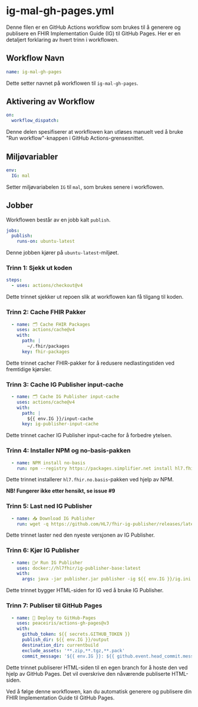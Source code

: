 # ig-mal-gh-pages.yml

Denne filen er en GitHub Actions workflow som brukes til å generere og publisere en FHIR Implementation Guide (IG) til GitHub Pages. Her er en detaljert forklaring av hvert trinn i workflowen.

## Workflow Navn

```yaml
name: ig-mal-gh-pages
```

Dette setter navnet på workflowen til `ig-mal-gh-pages`.

## Aktivering av Workflow

```yaml
on:
  workflow_dispatch:
```

Denne delen spesifiserer at workflowen kan utløses manuelt ved å bruke "Run workflow"-knappen i GitHub Actions-grensesnittet.

## Miljøvariabler

```yaml
env:
  IG: mal
```

Setter miljøvariabelen `IG` til `mal`, som brukes senere i workflowen.

## Jobber

Workflowen består av en jobb kalt `publish`.

```yaml
jobs:
  publish:
    runs-on: ubuntu-latest
```

Denne jobben kjører på `ubuntu-latest`-miljøet.

### Trinn 1: Sjekk ut koden

```yaml
steps:
  - uses: actions/checkout@v4
```

Dette trinnet sjekker ut repoen slik at workflowen kan få tilgang til koden.

### Trinn 2: Cache FHIR Pakker

```yaml
  - name: 🗂️ Cache FHIR Packages
    uses: actions/cache@v4
    with:
      path: |
        ~/.fhir/packages
      key: fhir-packages
```

Dette trinnet cacher FHIR-pakker for å redusere nedlastingstiden ved fremtidige kjørsler.

### Trinn 3: Cache IG Publisher input-cache

```yaml
  - name: 🗂️ Cache IG Publisher input-cache
    uses: actions/cache@v4
    with:
      path: |
        ${{ env.IG }}/input-cache
      key: ig-publisher-input-cache
```

Dette trinnet cacher IG Publisher input-cache for å forbedre ytelsen.

### Trinn 4: Installer NPM og no-basis-pakken

```yaml
  - name: NPM install no-basis
    run: npm --registry https://packages.simplifier.net install hl7.fhir.no.basis@2.2.0
```

Dette trinnet installerer `hl7.fhir.no.basis`-pakken ved hjelp av NPM.

**NB! Fungerer ikke etter hensikt, se issue #9**

### Trinn 5: Last ned IG Publisher

```yaml
  - name: 📥 Download IG Publisher
    run: wget -q https://github.com/HL7/fhir-ig-publisher/releases/latest/download/publisher.jar
```

Dette trinnet laster ned den nyeste versjonen av IG Publisher.

### Trinn 6: Kjør IG Publisher

```yaml
  - name: 🏃‍♂️ Run IG Publisher
    uses: docker://hl7fhir/ig-publisher-base:latest
    with:
      args: java -jar publisher.jar publisher -ig ${{ env.IG }}/ig.ini
```

Dette trinnet bygger HTML-siden for IG ved å bruke IG Publisher.

### Trinn 7: Publiser til GitHub Pages

```yaml
  - name: 🚀 Deploy to GitHub-Pages
    uses: peaceiris/actions-gh-pages@v3
    with:
      github_token: ${{ secrets.GITHUB_TOKEN }}
      publish_dir: ${{ env.IG }}/output
      destination_dir: currentbuild
      exclude_assets: '**.zip,**.tgz,**.pack'
      commit_message: '${{ env.IG }}: ${{ github.event.head_commit.message }}'
```

Dette trinnet publiserer HTML-siden til en egen branch for å hoste den ved hjelp av GitHub Pages. Det vil overskrive den nåværende publiserte HTML-siden.

Ved å følge denne workflowen, kan du automatisk generere og publisere din FHIR Implementation Guide til GitHub Pages.
